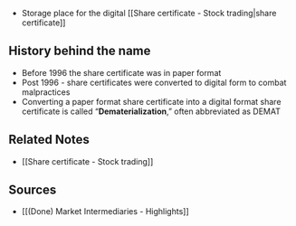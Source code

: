 - Storage place for the digital [[Share certificate - Stock trading|share certificate]]

## History behind the name
- Before 1996 the share certificate was in paper format
- Post 1996 - share certificates were converted to digital form to combat malpractices
- Converting a paper format share certificate into a digital format share certificate is called “**Dematerialization**,” often abbreviated as DEMAT

## Related Notes
- [[Share certificate - Stock trading]]

## Sources
- [[(Done) Market Intermediaries - Highlights]]
